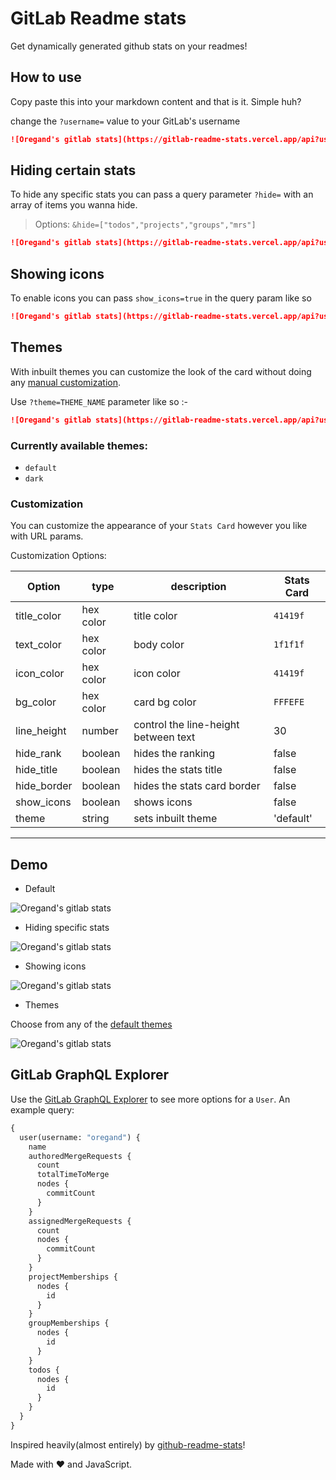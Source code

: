 # GitLab Readme stats

Get dynamically generated github stats on your readmes!

## How to use

Copy paste this into your markdown content and that is it. Simple huh?

change the `?username=` value to your GitLab's username

```md
![Oregand's gitlab stats](https://gitlab-readme-stats.vercel.app/api?username=oregand)
```

## Hiding certain stats

To hide any specific stats you can pass a query parameter `?hide=` with an array of items you wanna hide.

> Options: `&hide=["todos","projects","groups","mrs"]`

```md
![Oregand's gitlab stats](https://gitlab-readme-stats.vercel.app/api?username=oregand&hide=["groups","mrs"])
```

## Showing icons

To enable icons you can pass `show_icons=true` in the query param like so

```md
![Oregand's gitlab stats](https://gitlab-readme-stats.vercel.app/api?username=oregand&show_icons=true)
```

## Themes

With inbuilt themes you can customize the look of the card without doing any [manual customization](#customization).

Use `?theme=THEME_NAME` parameter like so :-

```md
![Oregand's gitlab stats](https://gitlab-readme-stats.vercel.app/api?username=oregand&show_icons=true&theme=dark)
```

### Currently available themes:

- `default`
- `dark`

### Customization

You can customize the appearance of your `Stats Card` however you like with URL params.

Customization Options:

| Option      | type      | description                          | Stats Card |
| ----------- | --------- | ------------------------------------ | ---------- |
| title_color | hex color | title color                          | `41419f`   |
| text_color  | hex color | body color                           | `1f1f1f`   |
| icon_color  | hex color | icon color                           | `41419f`   |
| bg_color    | hex color | card bg color                        | `FFFEFE`   |
| line_height | number    | control the line-height between text | 30         |
| hide_rank   | boolean   | hides the ranking                    | false      |
| hide_title  | boolean   | hides the stats title                | false      |
| hide_border | boolean   | hides the stats card border          | false      |
| show_icons  | boolean   | shows icons                          | false      |
| theme       | string    | sets inbuilt theme                   | 'default'  |

---

## Demo

- Default

![Oregand's gitlab stats](https://gitlab-readme-stats.vercel.app/api?username=oregand)

- Hiding specific stats

![Oregand's gitlab stats](https://gitlab-readme-stats.vercel.app/api?username=oregand&hide=["mrs","projects"])

- Showing icons

![Oregand's gitlab stats](https://gitlab-readme-stats.vercel.app/api?username=oregand&hide=["projects"]&show_icons=true)

- Themes

Choose from any of the [default themes](#themes)

![Oregand's gitlab stats](https://gitlab-readme-stats.vercel.app/api?username=oregand&show_icons=true&theme=dark)

## GitLab GraphQL Explorer

Use the [GitLab GraphQL Explorer](https://gitlab.com/-/graphql-explorer) to see more options for a `User`. An example query:

```graphql
{
  user(username: "oregand") {
    name
    authoredMergeRequests {
      count
      totalTimeToMerge
      nodes {
        commitCount
      }
    }
    assignedMergeRequests {
      count
      nodes {
        commitCount
      }
    }
    projectMemberships {
      nodes {
        id
      }
    }
    groupMemberships {
      nodes {
        id
      }
    }
    todos {
      nodes {
        id
      }
    }
  }
}
```

Inspired heavily(almost entirely) by [github-readme-stats](https://github.com/anuraghazra/github-readme-stats/)!

Made with :heart: and JavaScript.
